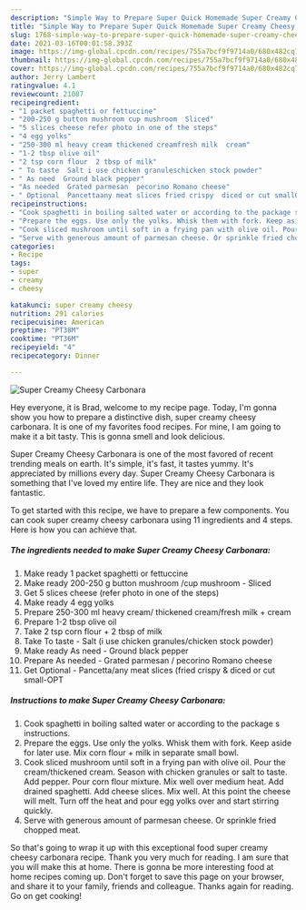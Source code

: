 ```yaml
---
description: "Simple Way to Prepare Super Quick Homemade Super Creamy Cheesy Carbonara"
title: "Simple Way to Prepare Super Quick Homemade Super Creamy Cheesy Carbonara"
slug: 1768-simple-way-to-prepare-super-quick-homemade-super-creamy-cheesy-carbonara
date: 2021-03-16T00:01:58.393Z
image: https://img-global.cpcdn.com/recipes/755a7bcf9f9714a0/680x482cq70/super-creamy-cheesy-carbonara-recipe-main-photo.jpg
thumbnail: https://img-global.cpcdn.com/recipes/755a7bcf9f9714a0/680x482cq70/super-creamy-cheesy-carbonara-recipe-main-photo.jpg
cover: https://img-global.cpcdn.com/recipes/755a7bcf9f9714a0/680x482cq70/super-creamy-cheesy-carbonara-recipe-main-photo.jpg
author: Jerry Lambert
ratingvalue: 4.1
reviewcount: 21087
recipeingredient:
- "1 packet spaghetti or fettuccine"
- "200-250 g button mushroom cup mushroom  Sliced"
- "5 slices cheese refer photo in one of the steps"
- "4 egg yolks"
- "250-300 ml heavy cream thickened creamfresh milk  cream"
- "1-2 tbsp olive oil"
- "2 tsp corn flour  2 tbsp of milk"
- " To taste  Salt i use chicken granuleschicken stock powder"
- " As need  Ground black pepper"
- "As needed  Grated parmesan  pecorino Romano cheese"
- " Optional  Pancettaany meat slices fried crispy  diced or cut smallOPT"
recipeinstructions:
- "Cook spaghetti in boiling salted water or according to the package s instructions."
- "Prepare the eggs. Use only the yolks. Whisk them with fork. Keep aside for later use. Mix corn flour + milk in separate small bowl."
- "Cook sliced mushroom until soft in a frying pan with olive oil. Pour the cream/thickened cream. Season with chicken granules or salt to taste. Add pepper. Pour corn flour mixture. Mix well over medium heat. Add drained spaghetti. Add cheese slices. Mix well. At this point the cheese will melt. Turn off the heat and pour egg yolks over and start stirring quickly."
- "Serve with generous amount of parmesan cheese. Or sprinkle fried chopped meat."
categories:
- Recipe
tags:
- super
- creamy
- cheesy

katakunci: super creamy cheesy 
nutrition: 291 calories
recipecuisine: American
preptime: "PT38M"
cooktime: "PT36M"
recipeyield: "4"
recipecategory: Dinner

---
```



![Super Creamy Cheesy Carbonara](https://img-global.cpcdn.com/recipes/755a7bcf9f9714a0/680x482cq70/super-creamy-cheesy-carbonara-recipe-main-photo.jpg)

Hey everyone, it is Brad, welcome to my recipe page. Today, I'm gonna show you how to prepare a distinctive dish, super creamy cheesy carbonara. It is one of my favorites food recipes. For mine, I am going to make it a bit tasty. This is gonna smell and look delicious.

Super Creamy Cheesy Carbonara is one of the most favored of recent trending meals on earth. It's simple, it's fast, it tastes yummy. It's appreciated by millions every day. Super Creamy Cheesy Carbonara is something that I've loved my entire life. They are nice and they look fantastic.




To get started with this recipe, we have to prepare a few components. You can cook super creamy cheesy carbonara using 11 ingredients and 4 steps. Here is how you can achieve that.

<!--inarticleads1-->

##### The ingredients needed to make Super Creamy Cheesy Carbonara:

1. Make ready 1 packet spaghetti or fettuccine
1. Make ready 200-250 g button mushroom /cup mushroom - Sliced
1. Get 5 slices cheese (refer photo in one of the steps)
1. Make ready 4 egg yolks
1. Prepare 250-300 ml heavy cream/ thickened cream/fresh milk + cream
1. Prepare 1-2 tbsp olive oil
1. Take 2 tsp corn flour + 2 tbsp of milk
1. Take  To taste - Salt (i use chicken granules/chicken stock powder)
1. Make ready  As need - Ground black pepper
1. Prepare As needed - Grated parmesan / pecorino Romano cheese
1. Get  Optional - Pancetta/any meat slices (fried crispy &amp; diced or cut small-OPT




<!--inarticleads2-->

##### Instructions to make Super Creamy Cheesy Carbonara:

1. Cook spaghetti in boiling salted water or according to the package s instructions.
1. Prepare the eggs. Use only the yolks. Whisk them with fork. Keep aside for later use. Mix corn flour + milk in separate small bowl.
1. Cook sliced mushroom until soft in a frying pan with olive oil. Pour the cream/thickened cream. Season with chicken granules or salt to taste. Add pepper. Pour corn flour mixture. Mix well over medium heat. Add drained spaghetti. Add cheese slices. Mix well. At this point the cheese will melt. Turn off the heat and pour egg yolks over and start stirring quickly.
1. Serve with generous amount of parmesan cheese. Or sprinkle fried chopped meat.




So that's going to wrap it up with this exceptional food super creamy cheesy carbonara recipe. Thank you very much for reading. I am sure that you will make this at home. There is gonna be more interesting food at home recipes coming up. Don't forget to save this page on your browser, and share it to your family, friends and colleague. Thanks again for reading. Go on get cooking!
